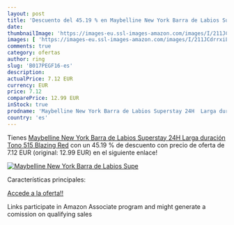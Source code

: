 ```yaml
---
layout: post
title: 'Descuento del 45.19 % en Maybelline New York Barra de Labios Supe'
date: 
thumbnailImage: 'https://images-eu.ssl-images-amazon.com/images/I/211JCdrrxiL._SL200_.jpg'
images: [ 'https://images-eu.ssl-images-amazon.com/images/I/211JCdrrxiL._SL200_.jpg' ]
comments: true
category: ofertas
author: ring
slug: 'B017PEGF16-es'
description:
actualPrice: 7.12 EUR
currency: EUR
price: 7.12
comparePrice: 12.99 EUR
inStock: true
prodname: 'Maybelline New York Barra de Labios Superstay 24H  Larga duración   Tono 515 Blazing Red'
country: 'es'
---
```


Tienes [Maybelline New York Barra de Labios Superstay 24H  Larga duración   Tono 515 Blazing Red](https://www.amazon.es/dp/B017PEGF16/?tag=tolees-21) con un 45.19 % de descuento con precio de oferta de 7.12 EUR (original: 12.99 EUR) en el siguiente enlace!

[![Maybelline New York Barra de Labios Supe](https://images-eu.ssl-images-amazon.com/images/I/211JCdrrxiL._SL200_.jpg)](https://www.amazon.es/dp/B017PEGF16/?tag=tolees-21)

Características principales:


[Accede a la oferta!!](https://www.amazon.es/dp/B017PEGF16/?tag=tolees-21)

Links participate in Amazon Associate program and might generate a comission on qualifying sales


